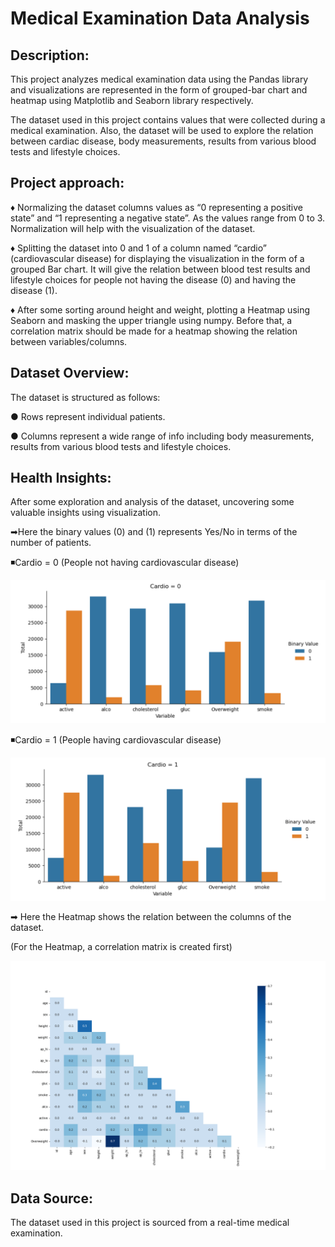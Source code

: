 # **Medical Examination Data Analysis**


## **Description:**

This project analyzes medical examination data using the Pandas library and visualizations are represented in the form of grouped-bar chart and heatmap using Matplotlib and Seaborn library respectively.

The dataset used in this project contains values that were collected during a medical examination. Also, the dataset will be used to explore the relation between cardiac disease, body measurements, results from various blood tests and lifestyle choices.


## **Project approach:**

♦ Normalizing the dataset columns values as “0 representing a positive state” and “1 representing a negative state”. As the values range from 0 to 3. Normalization will help with the visualization of the dataset.

♦ Splitting the dataset into 0 and 1 of a column named “cardio” (cardiovascular disease) for displaying the visualization in the form of a grouped Bar chart. It will give the relation between blood test results and lifestyle choices for people not having the disease (0) and having the disease (1).

♦ After some sorting around height and weight, plotting a Heatmap using Seaborn and masking the upper triangle using numpy. Before that,  a correlation matrix should be made for a heatmap showing the relation between variables/columns.

## **Dataset Overview:**
The dataset is structured as follows:

● Rows represent individual patients.

● Columns represent a wide range of info including body
measurements, results from various blood tests and 
lifestyle choices.

## **Health Insights:**

After some exploration and analysis of the dataset, uncovering some valuable insights using visualization.

➡Here the binary values (0) and (1) represents Yes/No in terms of the number of patients.

◾️Cardio = 0 (People not having cardiovascular disease)

<img src="images/plot_0.png">

◾️Cardio = 1 (People having cardiovascular disease)

<img src="images/plot_1.png">

➡ Here the Heatmap shows the relation between the columns of the dataset.

(For the Heatmap, a correlation matrix is created first)

<img src="images/Heatmap.png">

## **Data Source:**

The dataset used in this project is sourced from a real-time medical examination.
